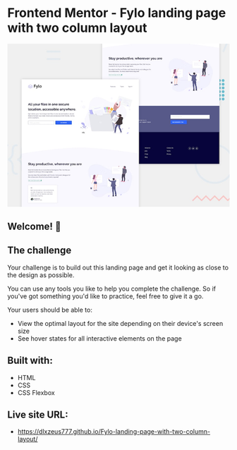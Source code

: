 # Frontend Mentor - Fylo landing page with two column layout

![Design preview for the Fylo landing page with two column layout challenge](./design/desktop-preview.jpg)

## Welcome! 👋

## The challenge

Your challenge is to build out this landing page and get it looking as close to the design as possible.

You can use any tools you like to help you complete the challenge. So if you've got something you'd like to practice, feel free to give it a go.

Your users should be able to: 

- View the optimal layout for the site depending on their device's screen size
- See hover states for all interactive elements on the page

## Built with:

- HTML
- CSS
- CSS Flexbox

## Live site URL:

- https://dlxzeus777.github.io/Fylo-landing-page-with-two-column-layout/
